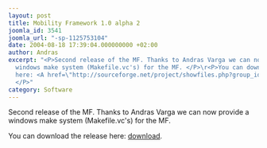 ```yaml
---
layout: post
title: Mobility Framework 1.0 alpha 2
joomla_id: 3541
joomla_url: "-sp-1125753104"
date: 2004-08-18 17:39:04.000000000 +02:00
author: Andras
excerpt: "<P>Second release of the MF. Thanks to Andras Varga we can now provide a
  windows make system (Makefile.vc's) for the MF. </P>\r<P>You can download the release
  here: <A href=\"http://sourceforge.net/project/showfiles.php?group_id=109505\">download</A>.
  </P>"
category: Software
---
```

<P>Second release of the MF. Thanks to Andras Varga we can now provide a windows make system (Makefile.vc's) for the MF. </P>
<P>You can download the release here: <A href="http://sourceforge.net/project/showfiles.php?group_id=109505">download</A>. </P>
